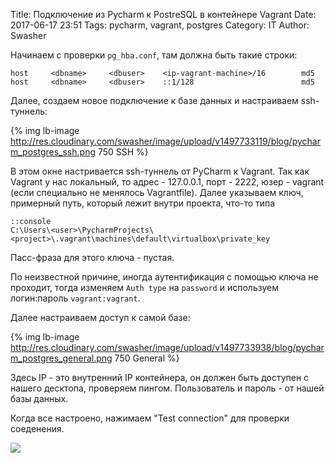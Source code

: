 Title: Подключение из Pycharm к PostreSQL в контейнере Vagrant
Date: 2017-06-17 23:51
Tags: pycharm, vagrant, postgres
Category: IT
Author: Swasher

Начинаем с проверки `pg_hba.conf`, там должна быть такие строки:

    host     <dbname>     <dbuser>    <ip-vagrant-machine>/16        md5
    host     <dbname>     <dbuser>    ::1/128                        md5
    
Далее, создаем новое подключение к базе данных и настраиваем ssh-туннель:

{% img lb-image  http://res.cloudinary.com/swasher/image/upload/v1497733119/blog/pycharm_postgres_ssh.png 750 SSH %}

В этом окне настривается ssh-туннель от PyCharm к Vagrant. Так как Vagrant у нас
локальный, то адрес - 127.0.0.1, порт - 2222, юзер - vagrant (если специально не 
менялось Vagrantfile). Далее указываем ключ, примерный путь, который лежит внутри 
проекта, что-то типа 
    
    ::console
    C:\Users\<user>\PycharmProjects\<project>\.vagrant\machines\default\virtualbox\private_key

Пасс-фраза для этого ключа - пустая.

По неизвестной причине, иногда аутентификация с помощью ключа не проходит, тогда изменяем
`Auth type` на `password` и используем логин:пароль `vagrant:vagrant`.

Далее настраиваем доступ к самой базе:

{% img lb-image  http://res.cloudinary.com/swasher/image/upload/v1497733938/blog/pycharm_postgres_general.png 750 General %}

Здесь IP - это внутренний IP контейнера, он должен быть доступен с нашего десктопа, проверяем пингом.
Пользователь и пароль - от нашей базы данных.

Когда все настроено, нажимаем "Test connection" для проверки соеденения.

![](https://media.giphy.com/media/N2h8gg1FALgIM/giphy.gif)

